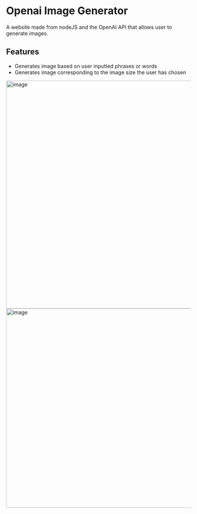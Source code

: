 # Openai Image Generator

A website made from nodeJS and the OpenAI API that allows user to generate images.

## Features
- Generates image based on user inputted phrases or words
- Generates image corresponding to the image size the user has chosen

<img width="620" alt="image" src="https://user-images.githubusercontent.com/84647054/210603918-fb217d51-420a-479e-94fa-18bdb443240a.png">
<img width="542" alt="image" src="https://user-images.githubusercontent.com/84647054/210604052-4f759ba4-3712-4884-9614-a50282a491e5.png">
